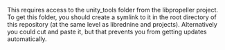 This requires access to the unity_tools folder from the libpropeller project. To get this folder, you should create a symlink to it in the root directory of this repository (at the same level as librednine and projects). Alternatively you could cut and paste it, but that prevents you from getting updates automatically.
